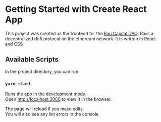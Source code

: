 # Getting Started with Create React App

This project was created as the frontend for the [Rari Capital DAO](rari.capital).
Raiis a decentralized defi protocol on the ethereum network. It is written in React and CSS 

## Available Scripts

In the project directory, you can run:

### `yarn start`

Runs the app in the development mode.\
Open [http://localhost:3000](http://localhost:3000) to view it in the browser.

The page will reload if you make edits.\
You will also see any lint errors in the console.

